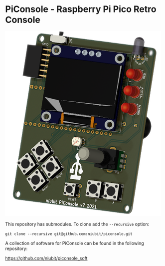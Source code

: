 # PiConsole - Raspberry Pi Pico Retro Console

![PiConsole render](images/piconsole_v7.png)

This repository has submodules. To clone add the `--recursive` option:

```
git clone --recursive git@github.com:niubit/piconsole.git
```

A collection of software for PiConsole can be found in the following repository:

https://github.com/niubit/piconsole_soft
